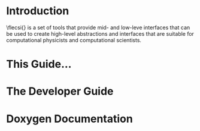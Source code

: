 <!-- CINCHDOC DOCUMENT(user-guide) SECTION(introduction) -->

# Introduction

\flecsi{} is a set of tools that provide mid- and low-leve interfaces that can
be used to create high-level abstractions and interfaces that are suitable
for computational physicists and computational scientists.

# This Guide...

# The Developer Guide

# Doxygen Documentation

<!-- vim: set tabstop=2 shiftwidth=2 expandtab fo=cqt tw=72 : -->

